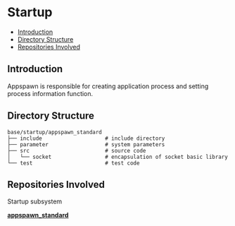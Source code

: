 # Startup<a name="EN-US_TOPIC_0000001078883578"></a>

-   [Introduction](#section11660541593)
-   [Directory Structure](#section161941989596)
-   [Repositories Involved](#section1371113476307)

## Introduction<a name="section11660541593"></a>

Appspawn is responsible for creating application process and setting process information function.

## Directory Structure<a name="section161941989596"></a>

```
base/startup/appspawn_standard
├── include                    # include directory
├── parameter                  # system parameters
├── src                        # source code
│   └── socket                 # encapsulation of socket basic library
└── test                       # test code
```

## Repositories Involved<a name="section1371113476307"></a>

Startup subsystem

**[appspawn_standard](https://gitee.com/openharmony/startup_appspawn/blob/master/README.md)**
